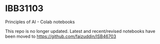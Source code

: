 # IBB31103
Principles of AI - Colab notebooks

This repo is no longer updated. Latest and recent/revised notebooks have been moved to https://github.com/faizuddin/ISB46703
